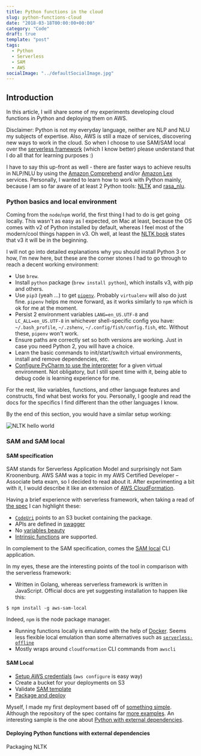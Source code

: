 ```yaml
---
title: Python functions in the cloud
slug: python-functions-cloud
date: "2018-03-18T00:00:00+00:00"
category: "Code"
draft: true
template: "post"
tags:
  - Python
  - Serverless
  - SAM
  - AWS
socialImage: "../defaultSocialImage.jpg"
---
```


## Introduction

In this article, I will share some of my experiments developing cloud functions in Python and deploying them on AWS.

Disclaimer: Python is not my everyday language, neither are NLP and NLU my subjects of expertise. Also, AWS is still a maze of services, discovering new ways to work in the cloud. So when I choose to use SAM/SAM local over the [serverless framework](https://serverless.com/) (which I know better) please understand that I do all that for learning purposes :)

I have to say this up-front as well - there are faster ways to achieve results in NLP/NLU by using the [Amazon Comprehend](https://aws.amazon.com/comprehend/) and/or [Amazon Lex](https://aws.amazon.com/lex/) services. Personally, I wanted to learn how to work with Python mainly, because I am so far aware of at least 2 Python tools: [NLTK](https://www.nltk.org/) and [rasa_nlu](https://github.com/RasaHQ/rasa_nlu).

### Python basics and local environment

Coming from the `node`/`npm` world, the first thing I had to do is get going locally. This wasn't as easy as I expected, on Mac at least, because the OS comes with v2 of Python installed by default, whereas I feel most of the modern/cool things happen in v3. Oh well, at least the [NLTK book](http://www.nltk.org/book/) states that v3 it will be in the beginning.

I will not go into detailed explanations why you should install Python 3 or how, I'm new here, but these are the corner stones I had to go through to reach a decent working environment:

- Use `brew`.
- Install `python` package (`brew install python`), which installs v3, with pip and others.
- Use `pip3` (yeah ...) to get [`pipenv`](https://github.com/pypa/pipenv). Probably `virtualenv` will also do just fine. `pipenv` helps me move forward, as it works similarly to `npm` which is ok for me at the moment.
- Persist 2 environment variables `LANG=en_US.UTF-8` and `LC_ALL=en_US.UTF-8` in whichever shell-specific config you have: `~/.bash_profile`, `~/.zshenv`, `~/.config/fish/config.fish`, etc. Without these, `pipenv` won't work.
- Ensure paths are correctly set so both versions are working. Just in case you need Python 2, you will have a choice.
- Learn the basic commands to init/start/switch virtual environments, install and remove dependencies, etc.
- [Configure PyCharm to use the interpreter](https://www.jetbrains.com/help/pycharm/configuring-python-interpreter.html) for a given virtual environment. Not obligatory, but I still spent time with it, being able to debug code is learning experience for me.

For the rest, like variables, functions, and other language features and constructs, find what best works for you. Personally, I google and read the docs for the specifics I find different than the other languages I know.

By the end of this section, you would have a similar setup working:

![NLTK hello world](/media/python-setup-ready.png)

### SAM and SAM local

#### SAM specification

SAM stands for Serverless Application Model and surprisingly not Sam Kroonenburg. AWS SAM was a topic in my AWS Certified Developer – Associate beta exam, so I decided to read about it. After experimenting a bit with it, I would describe it like an extension of [AWS CloudFormation](https://aws.amazon.com/cloudformation/).

Having a brief experience with serverless framework, when taking a read of [the spec](https://github.com/awslabs/serverless-application-model/blob/master/versions/2016-10-31.md) I can highlight these:

- [`CodeUri`](https://github.com/awslabs/serverless-application-model/blob/master/versions/2016-10-31.md#s3-location-object) points to an S3 bucket containing the package.
- APIs are defined in [swagger](https://github.com/awslabs/serverless-application-model/blob/master/versions/2016-10-31.md#awsserverlessapi)
- No [variables beauty](https://serverless.com/framework/docs/providers/aws/guide/variables/)
- [Intrinsic functions](https://docs.aws.amazon.com/AWSCloudFormation/latest/UserGuide/intrinsic-function-reference.html) are supported.

In complement to the SAM specification, comes the [SAM local](https://github.com/awslabs/aws-sam-local#usage) CLI application.

In my eyes, these are the interesting points of the tool in comparison with the serverless framework:

- Written in Golang, whereas serverless framework is written in JavaScript. Official docs are yet suggesting installation to happen like this:

```
$ npm install -g aws-sam-local
```

Indeed, `npm` is the node package manager.

- Running functions locally is emulated with the help of [Docker](https://hub.docker.com/r/cnadiminti/aws-sam-local/). Seems less flexible local emulation than some alternatives such as [`serverless-offline`](https://github.com/dherault/serverless-offline)
- Mostly wraps around `cloudformation` CLI commands from `awscli`

#### SAM Local

- [Setup AWS credentials](https://docs.aws.amazon.com/cli/latest/userguide/cli-chap-getting-started.html) (`aws configure` is easy way)
- Create a bucket for your deployments on S3
- Validate [SAM template](https://github.com/awslabs/aws-sam-local#validate-sam-templates)
- [Package and deploy](https://github.com/awslabs/aws-sam-local#package-and-deploy-to-lambda)

Myself, I made my first deployment based off of [something simple](https://github.com/awslabs/aws-sam-local/tree/develop/samples/hello-world/python). Although the repository of the spec contains far [more examples](https://github.com/awslabs/serverless-application-model/tree/master/examples). An interesting sample is the one about [Python with external dependencies](https://github.com/awslabs/aws-sam-local/tree/7b496590bcd4b326e39b07eb33667015ec9094e2/samples/python-with-packages).

#### Deploying Python functions with external dependencies

Packaging NLTK
